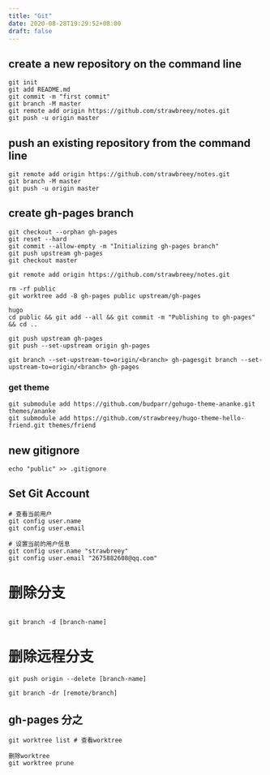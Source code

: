 ```yaml
---
title: "Git"
date: 2020-08-28T19:29:52+08:00
draft: false
---
```


## create a new repository on the command line
```
git init
git add README.md
git commit -m "first commit"
git branch -M master
git remote add origin https://github.com/strawbreey/notes.git
git push -u origin master
```

## push an existing repository from the command line
```
git remote add origin https://github.com/strawbreey/notes.git
git branch -M master
git push -u origin master
```

## create gh-pages branch

```shell
git checkout --orphan gh-pages
git reset --hard
git commit --allow-empty -m "Initializing gh-pages branch"
git push upstream gh-pages
git checkout master

git remote add origin https://github.com/strawbreey/notes.git

rm -rf public
git worktree add -B gh-pages public upstream/gh-pages

hugo
cd public && git add --all && git commit -m "Publishing to gh-pages" && cd ..

git push upstream gh-pages
git push --set-upstream origin gh-pages

git branch --set-upstream-to=origin/<branch> gh-pagesgit branch --set-upstream-to=origin/<branch> gh-pages
```

### get theme
```
git submodule add https://github.com/budparr/gohugo-theme-ananke.git themes/ananke
git submodule add https://github.com/strawbreey/hugo-theme-hello-friend.git themes/friend
```


## new gitignore 
```
echo "public" >> .gitignore
```

## Set Git Account

```shell
# 查看当前用户
git config user.name
git config user.email

# 设置当前的用户信息
git config user.name "strawbreey" 
git config user.email "2675882608@qq.com"
```


# 删除分支
 
```shell

git branch -d [branch-name]

``` 
 
 
# 删除远程分支
```shell 
git push origin --delete [branch-name]
 
git branch -dr [remote/branch]
```


## gh-pages 分之


```shell
git worktree list # 查看worktree

删除worktree
git worktree prune